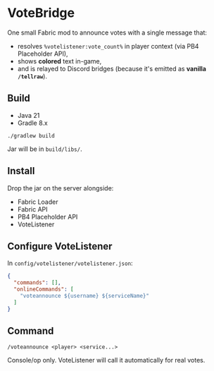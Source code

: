 # VoteBridge

One small Fabric mod to announce votes with a single message that:
- resolves `%votelistener:vote_count%` in player context (via PB4 Placeholder API),
- shows **colored** text in-game,
- and is relayed to Discord bridges (because it's emitted as **vanilla `/tellraw`**).

## Build
- Java 21
- Gradle 8.x
```
./gradlew build
```
Jar will be in `build/libs/`.

## Install
Drop the jar on the server alongside:
- Fabric Loader
- Fabric API
- PB4 Placeholder API
- VoteListener

## Configure VoteListener
In `config/votelistener/votelistener.json`:
```json
{
  "commands": [],
  "onlineCommands": [
    "voteannounce ${username} ${serviceName}"
  ]
}
```

## Command
```
/voteannounce <player> <service...>
```
Console/op only. VoteListener will call it automatically for real votes.
